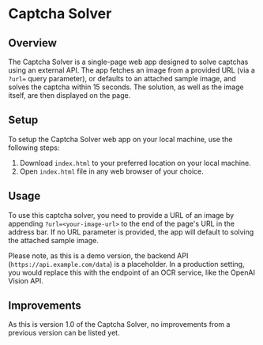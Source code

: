 # Captcha Solver

## Overview

The Captcha Solver is a single-page web app designed to solve captchas using an external API. The app fetches an image from a provided URL (via a `?url=` query parameter), or defaults to an attached sample image, and solves the captcha within 15 seconds. The solution, as well as the image itself, are then displayed on the page. 

## Setup

To setup the Captcha Solver web app on your local machine, use the following steps:

1. Download `index.html` to your preferred location on your local machine.
2. Open `index.html` file in any web browser of your choice.

## Usage

To use this captcha solver, you need to provide a URL of an image by appending `?url=<your-image-url>` to the end of the page's URL in the address bar. If no URL parameter is provided, the app will default to solving the attached sample image.

Please note, as this is a demo version, the backend API (`https://api.example.com/data`) is a placeholder. In a production setting, you would replace this with the endpoint of an OCR service, like the OpenAI Vision API.

## Improvements

As this is version 1.0 of the Captcha Solver, no improvements from a previous version can be listed yet.